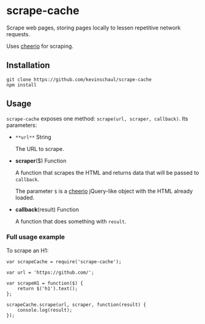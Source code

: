 # scrape-cache

Scrape web pages, storing pages locally to lessen repetitive network requests.

Uses [cheerio](https://github.com/cheeriojs/cheerio) for scraping.

## Installation

    git clone https://github.com/kevinschaul/scrape-cache
    npm install

## Usage

`scrape-cache` exposes one method: `scrape(url, scraper, callback)`.
Its parameters:

* `**url**` String

    The URL to scrape.

* **scraper**($) Function

    A function that scrapes the HTML and returns data that will be
    passed to `callback`.

    The parameter `$` is a [cheerio](https://github.com/cheeriojs/cheerio)
    jQuery-like object with the HTML already loaded.

* **callback**(result) Function

    A function that does something with `result`.


### Full usage example

To scrape an H1:

    var scrapeCache = require('scrape-cache');

    var url = 'https://github.com/';

    var scrapeH1 = function($) {
        return $('h1').text();
    };

    scrapeCache.scrape(url, scraper, function(result) {
        console.log(result);
    });

